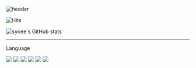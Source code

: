 ![header](https://capsule-render.vercel.app/api?type=waving&color=timeGradient&text=Welcome%20to%20Seonyong's%20GitHub%20👋&animation=twinkling&fontSize=35&height=250)



![Hits](https://hits.seeyoufarm.com/api/count/incr/badge.svg?url=https%3A%2F%2Fgithub.com%2Fsyoee&count_bg=%235FC83D&title_bg=%23555555&icon=github.svg&icon_color=%23E7E7E7&title=GitHub&edge_flat=false)

![syoee's GitHub stats](https://github-readme-stats.vercel.app/api?username=syoee&show_icons=true&theme=default)

<hr/>

Language

<img src="https://img.shields.io/badge/Javscript-F7DF1E?style=flat&amp;logo=javascript&amp;logoColor=white"> <img src="https://img.shields.io/badge/React.js-61DAFB?style=flat&amp;logo=React&amp;logoColor=white">
<img src="https://img.shields.io/badge/React Router-CA4245?style=flat&amp;logo=ReactRouter&amp;logoColor=white">
<img src="https://img.shields.io/badge/sass-CC6699?style=flat&amp;logo=sass&amp;logoColor=white">
<img src="https://img.shields.io/badge/styledcomponents-DB7093?style=flat&amp;logo=styled-components&amp;logoColor=white">
<img src="https://img.shields.io/badge/tailwindcss-06B6D4?style=flat&amp;logo=tailwindcss&amp;logoColor=white">

